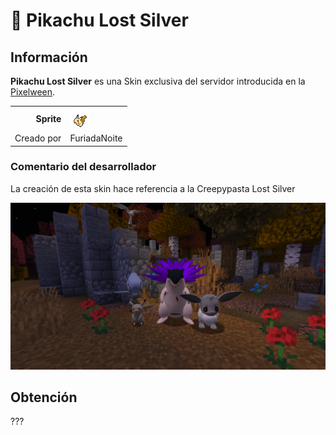 # 📕 Pikachu Lost Silver

## Información

**Pikachu Lost Silver** es una Skin exclusiva del servidor introducida en la [Pixelween](./).

|||
| ------------------------------: | -------------------------------------------------------------------------------------------------------------------------------------- |
|                      **Sprite** | ![Sprite de Pikachu Lost Silver](../../images/pokemon/pixelween/ls1-sprite.png)                                                          |                                                                                                             |
|                      Creado por | FuriadaNoite                                                                                                                 |


### Comentario del desarrollador
La creación de esta skin hace referencia a la Creepypasta Lost Silver

![Vistazo en el juego a Pikachu Lost Silver](../../images/pokemon/pixelween/lostsilver-preview.png)

## Obtención

???
